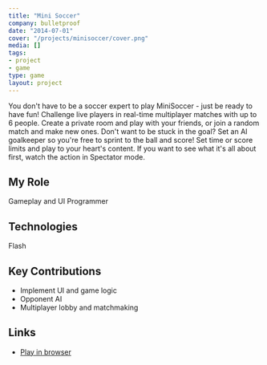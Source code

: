```yaml
---
title: "Mini Soccer"
company: bulletproof
date: "2014-07-01"
cover: "/projects/minisoccer/cover.png"
media: []
tags:
- project
- game
type: game
layout: project
---
```


You don't have to be a soccer expert to play MiniSoccer - just be ready to have fun! Challenge live players in real-time multiplayer matches with up to 6 people. Create a private room and play with your friends, or join a random match and make new ones. Don't want to be stuck in the goal? Set an AI goalkeeper so you're free to sprint to the ball and score! Set time or score limits and play to your heart's content. If you want to see what it's all about first, watch the action in Spectator mode.

## My Role
Gameplay and UI Programmer

## Technologies
Flash

## Key Contributions
* Implement UI and game logic
* Opponent AI
* Multiplayer lobby and matchmaking

## Links

* [Play in browser](http://www.miniclip.com/games/supercar-showdown/en/)